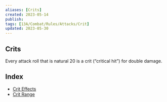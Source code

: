 ```yaml
---
aliases: [Crits]
created: 2023-05-14
publish: 
tags: [13A/Combat/Rules/Attacks/Crit]
updated: 2023-05-30
---
```


## Crits

Every attack roll that is natural 20 is a crit (“critical hit”) for double damage.

## Index

- [Crit Effects](Compendium/13A/Combat-Rules/Attacks/Crits/Crit-Effects.md)
- [Crit Range](Compendium/13A/Combat-Rules/Attacks/Crits/Crit-Range.md)
